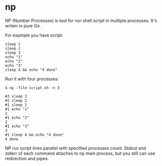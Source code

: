 # np

NP (Number Processes) is tool for run shell script in multiple processes. It's writen in pure Go.

For example you have script:
```shell script
sleep 1
sleep 2
sleep 3
echo "1"
echo "2"
echo "3"
sleep 4 && echo "4 done"
```

Run it with four processes:
```shell script
$ np -file script.sh -n 3

#3 sleep 3
#2 sleep 2
#1 sleep 1
#1 echo "1"
1
#1 echo "2"
2
#1 echo "3"
3
#1 sleep 4 && echo "4 done"
4 done
```

NP run script lines parallel with specified processes count.
Stdout and stderr of each command attaches to np main process, but you still can use redirection and pipes.
